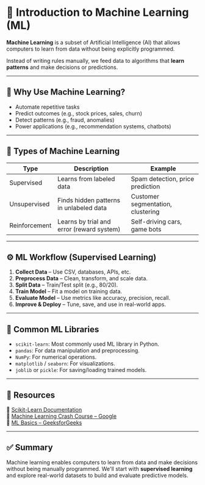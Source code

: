 # 🤖 Introduction to Machine Learning (ML)

**Machine Learning** is a subset of Artificial Intelligence (AI) that allows computers to learn from data without being explicitly programmed.

Instead of writing rules manually, we feed data to algorithms that **learn patterns** and make decisions or predictions.

---

## 🚀 Why Use Machine Learning?

- Automate repetitive tasks
- Predict outcomes (e.g., stock prices, sales, churn)
- Detect patterns (e.g., fraud, anomalies)
- Power applications (e.g., recommendation systems, chatbots)

---

## 🧠 Types of Machine Learning

| Type              | Description                                     | Example                       |
|-------------------|-------------------------------------------------|-------------------------------|
| Supervised        | Learns from labeled data                        | Spam detection, price prediction |
| Unsupervised      | Finds hidden patterns in unlabeled data         | Customer segmentation, clustering |
| Reinforcement     | Learns by trial and error (reward system)       | Self-driving cars, game bots     |

---

## ⚙️ ML Workflow (Supervised Learning)

1. **Collect Data** – Use CSV, databases, APIs, etc.
2. **Preprocess Data** – Clean, transform, and scale data.
3. **Split Data** – Train/Test split (e.g., 80/20).
4. **Train Model** – Fit a model on training data.
5. **Evaluate Model** – Use metrics like accuracy, precision, recall.
6. **Improve & Deploy** – Tune, save, and use in real-world apps.

---

## 🧰 Common ML Libraries

- `scikit-learn`: Most commonly used ML library in Python.
- `pandas`: For data manipulation and preprocessing.
- `NumPy`: For numerical operations.
- `matplotlib` / `seaborn`: For visualizations.
- `joblib` or `pickle`: For saving/loading trained models.

---

## 🔗 Resources

📘 [Scikit-Learn Documentation](https://scikit-learn.org/stable/documentation.html)  
📘 [Machine Learning Crash Course – Google](https://developers.google.com/machine-learning/crash-course)  
📘 [ML Basics – GeeksforGeeks](https://www.geeksforgeeks.org/machine-learning/)

---

## ✅ Summary

Machine learning enables computers to learn from data and make decisions without being manually programmed. We'll start with **supervised learning** and explore real-world datasets to build and evaluate predictive models.

